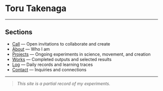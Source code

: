 # Toru Takenaga

---

## Sections

* [Call](/call) — Open invitations to collaborate and create  
* [About](/about) — Who I am  
* [Projects](/projects) — Ongoing experiments in science, movement, and creation  
* [Works](/works) — Completed outputs and selected results  
* [Log](/log) — Daily records and learning traces  
* [Contact](/contact) — Inquiries and connections

---

> *This site is a partial record of my experiments.*

